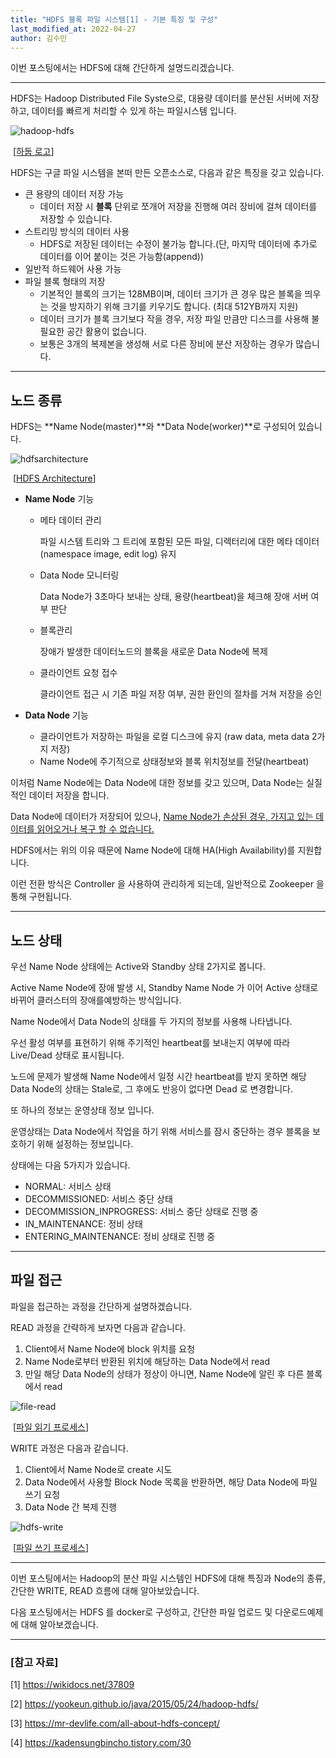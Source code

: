 ```yaml
---
title: "HDFS 블록 파일 시스템[1] - 기본 특징 및 구성"
last_modified_at: 2022-04-27
author: 김수민
---
```


이번 포스팅에서는 HDFS에 대해 간단하게 설명드리겠습니다.

------

HDFS는 Hadoop Distributed File Syste으로, 대용량 데이터를 분산된 서버에 저장하고, 데이터를 빠르게 처리할 수 있게 하는 파일시스템 입니다.

![hadoop-hdfs](https://user-images.githubusercontent.com/87166420/165899323-b7ff35ba-08e9-4677-b087-9134b995191f.jpg)

​																																[[하둡 로고](https://mr-devlife.com/all-about-hdfs-concept/)]

HDFS는 구글 파일 시스템을 본떠 만든 오픈소스로, 다음과 같은 특징을 갖고 있습니다.

- 큰 용량의 데이터 저장 가능
  - 데이터 저장 시 **블록** 단위로 쪼개어 저장을 진행해 여러 장비에 걸쳐 데이터를 저장할 수 있습니다.
- 스트리밍 방식의 데이터 사용
  - HDFS로 저장된 데이터는 수정이 불가능 합니다.(단, 마지막 데이터에 추가로 데이터를 이어 붙이는 것은 가능함(append))
- 일반적 하드웨어 사용 가능
- 파일 블록 형태의 저장
  - 기본적인 블록의 크기는 128MB이며, 데이터 크기가 큰 경우 많은 블록을 띄우는 것을 방지하기 위해 크기를 키우기도 합니다. (최대 512YB까지 지원)
  - 데이터 크기가 블록 크기보다 작을 경우, 저장 파일 만큼만 디스크를 사용해 불필요한 공간 활용이 없습니다.
  - 보통은 3개의 복제본을 생성해 서로 다른 장비에 분산 저장하는 경우가 많습니다.

---

## 노드 종류

HDFS는  **Name Node(master)**와 **Data Node(worker)**로 구성되어 있습니다.

![hdfsarchitecture](https://user-images.githubusercontent.com/87166420/165899369-f98e219b-48fb-46c4-87e3-632b8547478c.png)

​																											[[HDFS Architecture](https://wikidocs.net/23582)]



- **Name Node** 기능

  - 메타 데이터 관리

    파일 시스템 트리와 그 트리에 포함된 모든 파일, 디렉터리에 대한 메타 데이터(namespace image, edit log) 유지

  - Data Node 모니터링

    Data Node가 3초마다 보내는 상태, 용량(heartbeat)을 체크해 장애 서버 여부 판단

  - 블록관리

    장애가 발생한 데이터노드의 블록을 새로운 Data Node에 복제

  - 클라이언트 요청 접수

    클라이언트 접근 시 기존 파일 저장 여부, 권한 환인의 절차를 거쳐 저장을 승인

- **Data Node** 기능

  - 클라이언트가 저장하는 파일을 로컬 디스크에 유지 (raw data, meta data 2가지 저장)
  - Name Node에 주기적으로 상태정보와 블록 위치정보를 전달(heartbeat)

  

이처럼 Name Node에는 Data Node에 대한 정보를 갖고 있으며, Data Node는 실질적인 데이터 저장을 합니다.

Data Node에 데이터가 저장되어 있으나, <u>Name Node가 손상된 경우, 가지고 있는 데이터를 읽어오거나 복구 할 수 없습니다.</u>

HDFS에서는 위의 이유 때문에 Name Node에 대해 HA(High Availability)를 지원합니다.

이런 전환 방식은 Controller 을 사용하여 관리하게 되는데, 일반적으로 Zookeeper 을 통해 구현됩니다.

---

## 노드 상태

우선 Name Node 상태에는 Active와 Standby 상태 2가지로 봅니다.

Active Name Node에 장애 발생 시, Standby Name Node 가 이어 Active 상태로 바뀌어 클러스터의 장애를예방하는 방식입니다.



Name Node에서 Data Node의 상태를 두 가지의 정보를 사용해 나타냅니다.

우선 활성 여부를 표현하기 위해 주기적인 heartbeat를 보내는지 여부에 따라 Live/Dead 상태로 표시됩니다.

노드에 문제가 발생해 Name Node에서 일정 시간 heartbeat를 받지 못하면 해당 Data Node의 상태는 Stale로, 그 후에도 반응이 없다면 Dead 로 변경합니다.



또 하나의 정보는 운영상태 정보 입니다.

운영상태는 Data Node에서 작업을 하기 위해 서비스를 잠시 중단하는 경우 블록을 보호하기 위해 설정하는 정보입니다.

상태에는 다음 5가지가 있습니다.

- NORMAL: 서비스 상태
- DECOMMISSIONED: 서비스 중단 상태
- DECOMMISSION_INPROGRESS: 서비스 중단 상태로 진행 중
- IN_MAINTENANCE: 정비 상태
- ENTERING_MAINTENANCE: 정비 상태로 진행 중

---

## 파일 접근

파일을 접근하는 과정을 간단하게 설명하겠습니다.

READ 과정을 간략하게 보자면 다음과 같습니다.

1. Client에서 Name Node에 block 위치를 요청
2. Name Node로부터 반환된 위치에 해당하는 Data Node에서 read
3. 만일 해당 Data Node의 상태가 정상이 아니면, Name Node에 알린 후 다른 블록에서 read

![file-read](https://wikidocs.net/images/page/23582/%E1%84%89%E1%85%B3%E1%84%8F%E1%85%B3%E1%84%85%E1%85%B5%E1%86%AB%E1%84%89%E1%85%A3%E1%86%BA_2022-01-10_%E1%84%8B%E1%85%A9%E1%84%8C%E1%85%A5%E1%86%AB_10.41.49.png)

​																												[[파일 읽기 프로세스](https://wikidocs.net/23582)]



WRITE 과정은 다음과 같습니다.

1. Client에서 Name Node로 create 시도
2. Data Node에서 사용할 Block Node 목록을 반환하면, 해당 Data Node에 파일 쓰기 요청
3. Data Node 간 복제 진행

![hdfs-write](https://wikidocs.net/images/page/23582/%E1%84%89%E1%85%B3%E1%84%8F%E1%85%B3%E1%84%85%E1%85%B5%E1%86%AB%E1%84%89%E1%85%A3%E1%86%BA_2022-01-10_%E1%84%8B%E1%85%A9%E1%84%8C%E1%85%A5%E1%86%AB_10.40.00.png)

​																												[[파일 쓰기 프로세스](https://wikidocs.net/23582)]



---

이번 포스팅에서는 Hadoop의 분산 파일 시스템인 HDFS에 대해 특징과 Node의 종류, 간단한 WRITE, READ 흐름에 대해 알아보았습니다.

다음 포스팅에서는 HDFS 를 docker로 구성하고, 간단한 파일 업로드 및 다운로드예제에 대해 알아보겠습니다.

---

### [참고 자료]

[1] https://wikidocs.net/37809

[2] https://yookeun.github.io/java/2015/05/24/hadoop-hdfs/

[3] https://mr-devlife.com/all-about-hdfs-concept/

[4] https://kadensungbincho.tistory.com/30
